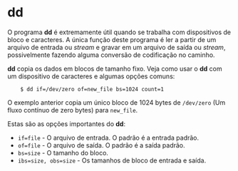 # dd

O programa **dd**  é extremamente útil quando se trabalha com dispositivos de bloco e
caracteres. A única função deste programa é ler a partir de um arquivo de
entrada ou *stream* e gravar em um arquivo de saída ou *stream*, possivelmente fazendo
alguma conversão de codificação no caminho.

**dd** copia os dados em blocos de tamanho fixo. Veja como usar o **dd** com um
dispositivo de caracteres e algumas opções comuns:

```
	$ dd if=/dev/zero of=new_file bs=1024 count=1
```

O exemplo anterior copia um único bloco de 1024 bytes de `/dev/zero`
(Um fluxo contínuo de zero bytes) para `new_file`.

Estas são as opções importantes do **dd**:

+ `if=file` - O arquivo de entrada. O padrão é a entrada padrão.
+ `of=file` - O arquivo de saída. O padrão é a saída padrão.
+ `bs=size` - O tamanho do bloco.
+ `ibs=size, obs=size` - Os tamanhos de bloco de entrada e saída.
